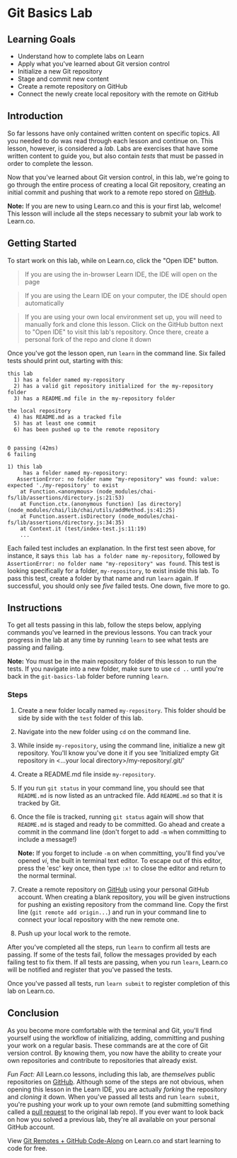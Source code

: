 # Git Basics Lab

## Learning Goals

- Understand how to complete labs on Learn
- Apply what you've learned about Git version control
- Initialize a new Git repository
- Stage and commit new content
- Create a remote repository on GitHub
- Connect the newly create local repository with the remote on GitHub

## Introduction

So far lessons have only contained written content on specific topics. All you
needed to do was read through each lesson and continue on. This lesson, however,
is considered a _lab_. Labs are exercises that have some written content to
guide you, but also contain _tests_ that must be passed in order to complete
the lesson.

Now that you've learned about Git version control, in this lab, we're going to
go through the entire process of creating a local Git repository, creating an
initial commit and pushing that work to a remote repo stored on
[GitHub][github].

**Note:** If you are new to using Learn.co and this is your first lab, welcome!
This lesson will include all the steps necessary to submit your lab work to Learn.co.

## Getting Started

To start work on this lab, while on Learn.co, click the "Open IDE" button.

> If you are using the in-browser Learn IDE, the IDE will open on the page

> If you are using the Learn IDE on your computer, the IDE should open
> automatically

> If you are using your own local environment set up, you will need to manually
> fork and clone this lesson. Click on the GitHub button next to "Open IDE" to
> visit this lab's repository. Once there, create a personal fork of the repo
> and clone it down

Once you've got the lesson open, run `learn` in the command line. Six failed
tests should print out, starting with this:

```text
this lab
  1) has a folder named my-repository
  2) has a valid git repository initialized for the my-repository folder
  3) has a README.md file in the my-repository folder

the local repository
  4) has README.md as a tracked file
  5) has at least one commit
  6) has been pushed up to the remote repository


0 passing (42ms)
6 failing

1) this lab
     has a folder named my-repository:
   AssertionError: no folder name "my-repository" was found: value: expected './my-repository' to exist
    at Function.<anonymous> (node_modules/chai-fs/lib/assertions/directory.js:21:53)
    at Function.ctx.(anonymous function) [as directory] (node_modules/chai/lib/chai/utils/addMethod.js:41:25)
    at Function.assert.isDirectory (node_modules/chai-fs/lib/assertions/directory.js:34:35)
    at Context.it (test/index-test.js:11:19)
    ...
```

Each failed test includes an explanation. In the first test seen above, for
instance, it says `this lab has a folder name my-repository`, followed by
`AssertionError: no folder name "my-repository" was found`. This test is looking
specifically for a folder, `my-repository`, to exist inside this lab. To pass
this test, create a folder by that name and run `learn` again. If successful,
you should only see _five_ failed tests. One down, five more to go.

## Instructions

To get all tests passing in this lab, follow the steps below, applying commands
you've learned in the previous lessons. You can track your progress in the lab
at any time by running `learn` to see what tests are passing and failing.

**Note:** You must be in the main repository folder of this lesson to run the
tests. If you navigate into a new folder, make sure to use `cd ..` until you're
back in the `git-basics-lab` folder before running `learn`.

### Steps

1. Create a new folder locally named `my-repository`. This folder should be side
   by side with the `test` folder of this lab.

2. Navigate into the new folder using `cd` on the command line.

3. While inside `my-repository`, using the command line, initialize a new git
   repository. You'll know you've done it if you see 'Initialized empty Git
   repository in <...your local directory>/my-repository/.git/'

4. Create a README.md file inside `my-repository`.

5. If you run `git status` in your command line, you should see that `README.md`
   is now listed as an untracked file. Add `README.md` so that it is tracked by
   Git.

6. Once the file is tracked, running `git status` again will show that
   `README.md` is staged and ready to be committed. Go ahead and create a commit
   in the command line (don't forget to add `-m` when committing to include a
   message!)

   **Note:** If you forget to include `-m` on when committing, you'll find you've
   opened _vi_, the built in terminal text editor. To escape out of this editor,
   press the 'esc' key once, then type `:x!` to close the editor and return to
   the normal terminal.

7. Create a remote repository on [GitHub][github] using your personal GitHub
   account. When creating a blank repository, you will be given instructions for
   pushing an existing repository from the command line. Copy the first line
   (`git remote add origin...`) and run in your command line to connect your
   local repository with the new remote one.

8. Push up your local work to the remote.

After you've completed all the steps, run `learn` to confirm all tests are
passing. If some of the tests fail, follow the messages provided by each failing
test to fix them. If all tests are passing, when you run `learn`, Learn.co will
be notified and register that you've passed the tests.

Once you've passed all tests, run `learn submit` to register
completion of this lab on Learn.co.

## Conclusion

As you become more comfortable with the terminal and Git, you'll find yourself
using the workflow of initializing, adding, committing and pushing your work on
a regular basis. These commands are at the core of Git version control. By
knowing them, you now have the ability to create your own repositories and
contribute to repositories that already exist.

_*Fun Fact:*_ All Learn.co lessons, including this lab, are _themselves_ public
repositories on [GitHub][github]. Although some of the steps are not obvious,
when opening this lesson in the Learn IDE, you are actually _forking_ the
repository and _cloning_ it down. When you've passed all tests and run `learn submit`, you're pushing your work up to your own remote (and submitting
something called a [pull request][pr] to the original lab repo). If you ever
want to look back on how you solved a previous lab, they're all available on
your personal GitHub account.

[github]: https://github.com/
[pr]: https://help.github.com/en/articles/about-pull-requests

<p data-visibility='hidden'>View <a href='https://learn.co/lessons/git-remotes-and-github-lab' title='Git Remotes + GitHub Lab'>Git Remotes + GitHub Code-Along</a> on Learn.co and start learning to code for free.</p>

